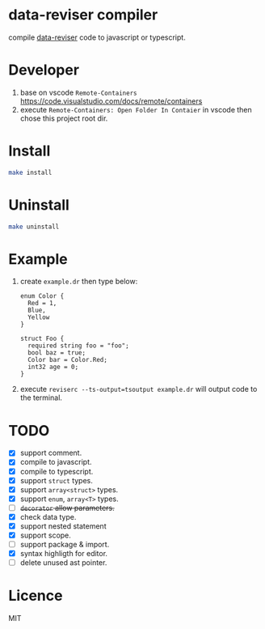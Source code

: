 # data-reviser compiler
compile [data-reviser](https://github.com/CoinXu/data-reviser) code to javascript or typescript.

# Developer
1. base on vscode `Remote-Containers` https://code.visualstudio.com/docs/remote/containers
2. execute `Remote-Containers: Open Folder In Contaier` in vscode then chose this project root dir.

# Install
```bash
make install
```

# Uninstall
```bash
make uninstall
```

# Example
1. create `example.dr` then type below:
   ```
   enum Color {
     Red = 1,
     Blue,
     Yellow
   }

   struct Foo {
     required string foo = "foo";
     bool baz = true;
     Color bar = Color.Red;
     int32 age = 0;
   }
   ```
2. execute `reviserc --ts-output=tsoutput example.dr` will output code to the terminal.

# TODO
+ [x] support comment.
+ [x] compile to javascript.
+ [x] compile to typescript.
+ [x] support `struct` types.
+ [x] support `array<struct>` types.
+ [x] support `enum`, `array<T>` types.
+ [ ] ~~`decorator` allow parameters.~~
+ [x] check data type.
+ [x] support nested statement
+ [x] support scope.
+ [ ] support package & import.
+ [x] syntax highligth for editor.
+ [ ] delete unused ast pointer.

# Licence
MIT
